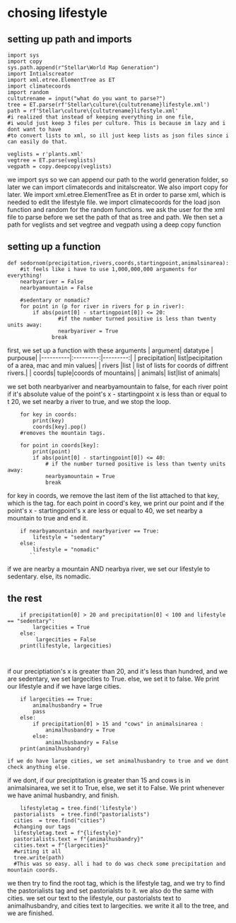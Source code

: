 # chosing lifestyle


## setting up path and imports

```
import sys
import copy
sys.path.append(r"Stellar\World Map Generation")
import Intialscreator
import xml.etree.ElementTree as ET
import climatecoords
import random
cultutrename = input("what do you want to parse?")
tree = ET.parse(rf'Stellar\culture\{cultutrename}lifestyle.xml')
path = rf'Stellar\culture\{cultutrename}lifestyle.xml'
#i realized that instead of keeping everything in one file,
#i would just keep 3 files per culture. This is because im lazy and i dont want to have
#to convert lists to xml, so ill just keep lists as json files since i can easily do that.

veglists = r'plants.xml'
vegtree = ET.parse(veglists)
vegpath = copy.deepcopy(veglists)
```
we import sys so we can append our path to the world generation folder, so later we can import climatecords and initalscreator.
We also import copy for later. We import xml.etree.ElementTree as Et in order
to parse xml, which is needed to edit the lifestyle file.
we import climatecoords for the load json function and random for the random functions. we ask the user for the xml file to parse before we set the path of that as tree and path.     We then set a path for veglists and set vegtree and vegpath using a deep copy function

## setting up a function

```
def sedornom(precipitation,rivers,coords,startingpoint,animalsinarea):
    #it feels like i have to use 1,000,000,000 arguments for everything!
    nearbyariver = False
    nearbyamountain = False

    #sedentary or nomadic?
    for point in (p for river in rivers for p in river):
        if abs(point[0] - startingpoint[0]) <= 20:
                #if the number turned positive is less than twenty units away:
                nearbyariver = True
              break
```
first, we set up a function with these arguments
| argument| datatype | purpouse|
|----------|:---------:|---------:|
| precipitation| list|pecipitation of a area, mac and min values|
| rivers |list | list of lists for coords of diffrent rivers.|
| coords| tuple|coords of mountains|
| animals| list|list of animals|





we set both nearbyariver and nearbyamountain to false, for each river point  if it's absolute value  of the point's x - startingpoint x is less than or equal to t  20, we set nearby a river to true, and we stop the loop.

```
    for key in coords:
        print(key)
        coords[key].pop()
    #removes the mountain tags.

    for point in coords[key]:
        print(point)
        if abs(point[0] - startingpoint[0]) <= 40:
            # if the number turned positive is less than twenty units away:
            nearbyamountain = True
            break
```
for key in coords, we remove the last item of the list attached to that key, which is the tag. for each point in coord's key, we print our point and if the point's x - startingpoint's x are less or equal to 40, we set nearby a mountain to true and end it.
```
    if nearbyamountain and nearbyariver == True:
        lifestyle = "sedentary"
    else:
        lifestyle = "nomadic"
       ``
```       
if we are nearby a mountain AND nearbya river, we set our lifestyle to sedentary. else, its nomadic.

## the rest

```
    if precipitation[0] > 20 and precipitation[0] < 100 and lifestyle == "sedentary":
        largecities = True
    else:
         largecities = False
    print(lifestyle, largecities)

 
```
if our preciptiation's x is greater than 20, and it's less than hundred, and we are sedentary, we set largecities to True. else, we set it to false. We print our lifestyle and if we have large cities.

```
    if largecities == True:
        animalhusbandry = True
        pass
    else:
        if precipitation[0] > 15 and "cows" in animalsinarea :
            animalhusbandry = True
        else:
            animalhusbandry = False
    print(animalhusbandry)
  ```
    if we do have large cities, we set animalhusbandry to true and we dont check anything else.
   if we dont, if our preciptitation is greater than 15 and cows is in animalsinarea, we set it to True, else, we set it to False.
   We print whenever we have animal husbandry, and finish.
  
  ```
      lifestyletag = tree.find('lifestyle')
    pastorialists  = tree.find("pastorialists")
    cities  = tree.find("cities")
    #changing our tags
    lifestyletag.text = f"{lifestyle}"
    pastorialists.text = f"{animalhusbandry}"
    cities.text = f"{largecities}"
    #writing it all
    tree.write(path)
    #This was so easy. all i had to do was check some precipitation and mountain coords.
 ```
 we then try to find the root tag, which is the lifestyle tag, and we try to find the pastorialists tag and set pastorialsts to it. we also do the same with cities.
    we set our text to the lifestyle, our pastorialsts text to animalhusbandry, and cities text to largecities. we write it all to the tree, and we are finished.

    


